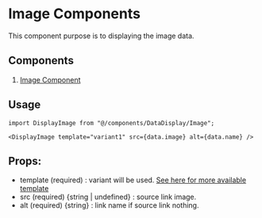 # Image Components

This component purpose is to displaying the image data.

## Components

1. [Image Component](./index.tsx)

## Usage

```
import DisplayImage from "@/components/DataDisplay/Image";

<DisplayImage template="variant1" src={data.image} alt={data.name} />
```

## Props:

- template (required) : variant will be used. [See here for more available template](/src/@types/components.d.ts)
- src (required) {string | undefined} : source link image.
- alt (required) {string} : link name if source link nothing.
